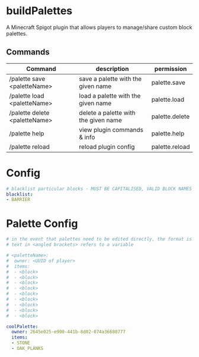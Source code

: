# buildPalettes
A Minecraft Spigot plugin that allows players to manage/share custom block palettes.

## Commands

| Command | description | permission |
|-------- | ----------- | ---------- |
| /palette save \<paletteName> | save a palette with the given name | palette.save |
| /palette load \<paletteName> | load a palette with the given name | palette.load |
| /palette delete \<paletteName> | delete a palette with the given name | palette.delete|
| /palette help | view plugin commands & info | palette.help |
| /palette reload | reload plugin config | palette.reload |

# Config
``` YAML
# blacklist particular blocks - MUST BE CAPITALISED, VALID BLOCK NAMES
blacklist:
- BARRIER
```

# Palette Config
```YAML
# in the event that palettes need to be edited directly, the format is as follows
# text in <angled brackets> refers to a variable

# <paletteName>:
#  owner: <UUID of player>
#  items:
#  - <block>
#  - <block>
#  - <block>
#  - <block>
#  - <block>
#  - <block>
#  - <block>
#  - <block>
#  - <block>

coolPalette:
  owner: 2645e025-e900-441b-8d02-074a36680777
  items:
  - STONE
  - OAK_PLANKS
```